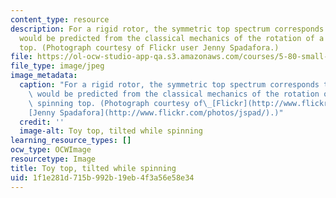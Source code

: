 ```yaml
---
content_type: resource
description: For a rigid rotor, the symmetric top spectrum corresponds to that which
  would be predicted from the classical mechanics of the rotation of a symmetric spinning
  top. (Photograph courtesy of Flickr user Jenny Spadafora.)
file: https://ol-ocw-studio-app-qa.s3.amazonaws.com/courses/5-80-small-molecule-spectroscopy-and-dynamics-fall-2008/1f1e281d715b992b19eb4f3a56e58e34_5-80f08.jpg
file_type: image/jpeg
image_metadata:
  caption: "For a rigid rotor, the symmetric top spectrum corresponds to that which\
    \ would be predicted from the classical mechanics of the rotation of a symmetric\
    \ spinning top. (Photograph courtesy of\_[Flickr](http://www.flickr.com/)\_user\_\
    [Jenny Spadafora](http://www.flickr.com/photos/jspad/).)"
  credit: ''
  image-alt: Toy top, tilted while spinning
learning_resource_types: []
ocw_type: OCWImage
resourcetype: Image
title: Toy top, tilted while spinning
uid: 1f1e281d-715b-992b-19eb-4f3a56e58e34
---
```

